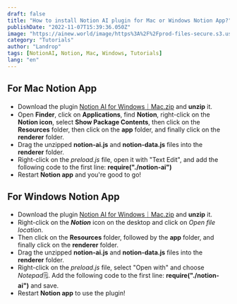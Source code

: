 ```yaml
---
draft: false
title: "How to install Notion AI plugin for Mac or Windows Notion App?"
publishDate: "2022-11-07T15:39:36.050Z"
image: "https://ainew.world/image/https%3A%2F%2Fprod-files-secure.s3.us-west-2.amazonaws.com%2F1739f6b6-5b86-4c9a-93b1-11e9049c7339%2Fb808cd23-444b-4ff8-8969-d2835cc3e012%2F900.506__2023-07-1322_57_49.jpeg?table=block&id=df2b92bf-2396-4482-831f-b4f274e5e90a&spaceId=1739f6b6-5b86-4c9a-93b1-11e9049c7339&width=1800&userId=&cache=v2"
category: "Tutorials"
author: "Landrop"
tags: [NotionAI, Notion, Mac, Windows, Tutorials]
lang: "en"
---
```


<!-- How to install Notion AI plugin for Mac or Windows Notion App?  -->

## For Mac Notion App

- Download the plugin [Notion AI for Windows｜Mac.zip](https://www.notion.so/Notion-AI-for-Windows-Mac-2a3131b786a84a90adaf398bc6685fe2#bd62004532044428aa0f7cfd335db888) and **unzip** it.
- Open **Finder**, click on **Applications**, find **Notion**, right-click on the **Notion icon**, select **Show Package Contents**, then click on the **Resources** folder, then click on the **app** folder, and finally click on the **renderer** folder.
- Drag the unzipped **notion-ai.js** and **notion-data.js** files into the **renderer** folder.
- Right-click on the *preload.js* file, open it with "Text Edit", and add the following code to the first line: **require("./notion-ai")**
- Restart **Notion app** and you're good to go!


## For Windows Notion App

- Download the plugin [Notion AI for Windows｜Mac.zip](https://www.notion.so/Notion-AI-for-Windows-Mac-2a3131b786a84a90adaf398bc6685fe2#bd62004532044428aa0f7cfd335db888) and **unzip** it.
- Right-click on the ***Notion*** icon on the desktop and click on *Open file location*.
- Then click on the **Resources** folder, followed by the **app** folder, and finally click on the **renderer** folder.
- Drag the unzipped **notion-ai.js** and **notion-data.js** files into the **renderer** folder.
- Right-click on the *preload.js* file, select "Open with" and choose *Notepad*🗒️. Add the following code to the first line: **require("./notion-ai")** and save.
- Restart **Notion app** to use the plugin!



